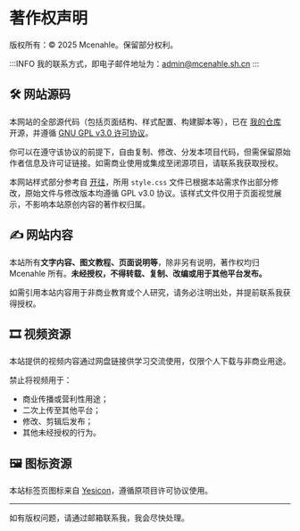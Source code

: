 # 著作权声明

版权所有：© 2025 Mcenahle。保留部分权利。

:::INFO
我的联系方式，即电子邮件地址为：[admin@mcenahle.sh.cn](mailto:admin@mcenahle.sh.cn)
:::

## 🛠 网站源码

本网站的全部源代码（包括页面结构、样式配置、构建脚本等），已在 [我的仓库](https://github.com/mcenahle/video-site) 开源，并遵循 [GNU GPL v3.0 许可协议](https://www.gnu.org/licenses/gpl-3.0.html)。

你可以在遵守该协议的前提下，自由复制、修改、分发本项目代码，但需保留原始作者信息及许可证链接。如需商业使用或集成至闭源项目，请联系我获取授权。

本网站样式部分参考自 [开往](https://www.travellings.cn)，所用 `style.css` 文件已根据本站需求作出部分修改，原始文件与修改版本均遵循 GPL v3.0 协议。该样式文件仅用于页面视觉展示，不影响本站原创内容的著作权归属。

## ✍ 网站内容

本站所有**文字内容、图文教程、页面说明等**，除非另有说明，著作权均归 Mcenahle 所有。**未经授权，不得转载、复制、改编或用于其他平台发布。**

如需引用本站内容用于非商业教育或个人研究，请务必注明出处，并提前联系我获得授权。

## 🎞 视频资源

本站提供的视频内容通过网盘链接供学习交流使用，仅限个人下载与非商业用途。

禁止将视频用于：

- 商业传播或营利性用途；
- 二次上传至其他平台；
- 修改、剪辑后发布；
- 其他未经授权的行为。

## 🖼 图标资源

本站标签页图标来自 [Yesicon](https://yesicon.app)，遵循原项目许可协议使用。

---

如有版权问题，请通过邮箱联系我，我会尽快处理。
